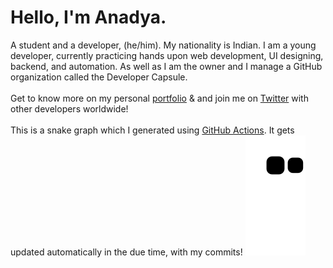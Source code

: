 <!-- <img src="https://github.com/AnadyaNair/AnadyaNair/blob/46c7e7da91fcc7ccfabad3270e9d6ac793a987e6/AnadyaNair%20%20Twitter%20Banner.png"></img> -->
# Hello, I'm Anadya.
A student and a developer, (he/him). My nationality is Indian. I am a young developer, currently practicing  hands upon web development, UI designing, backend, and automation. As well as I am the owner and I manage a GitHub organization called the Developer Capsule.
<br><br>
Get to know more on my personal [portfolio](https://anadyanair.github.io) & and join me on [Twitter](https://twitter.com/AnadyaNair) with other developers worldwide!
<br><br>
This is a snake graph which I generated using [GitHub Actions](https://github.com/features/actions). It gets updated automatically in the due time, with my commits!
<img src="https://github.com/AnadyaNair/AnadyaNair/raw/output/github-contribution-grid-snake.svg"></img>


<!-- | <img src="https://github.com/AnadyaNair/AnadyaNair/blob/b8df40d60633b4842dc509aa260a031b23a0942b/website-bg.png"> | <h3>Portfolio</h3><p>My personal portfolio & website where I showcase my works and about me. The code of the site is open sourced and is licensed under the MIT License.</p> [Visit Site →](https://anadyanair.github.io) |
|---|:---|
| <img src="https://github.com/AnadyaNair/AnadyaNair/blob/b8df40d60633b4842dc509aa260a031b23a0942b/social-bg.png"> | <h3>Social</h3><p>Twitter!</p> [Visit Site →](https://twitter.com/AnadyaNair) |
<br>
 -->
 
